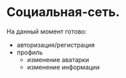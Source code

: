 # Социальная-сеть.

На данный момент готово:
- авторизация/регистрация
- профиль
    - изменение аватарки
    - изменение информации
